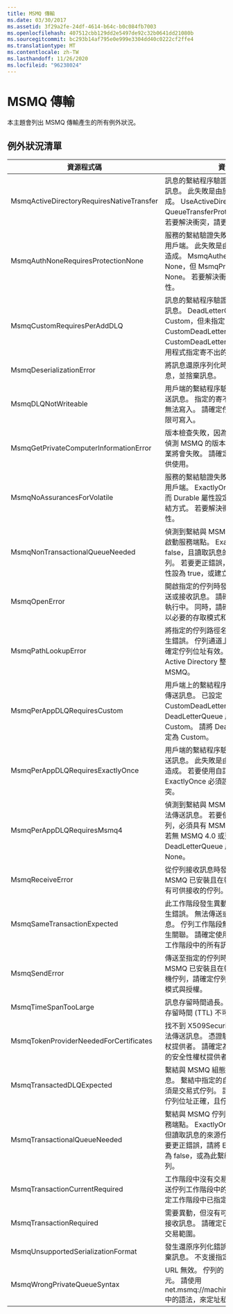 ```yaml
---
title: MSMQ 傳輸
ms.date: 03/30/2017
ms.assetid: 3f29a2fe-24df-4614-b64c-b0c084fb7003
ms.openlocfilehash: 407512cbb129dd2e5497de92c32b0641dd21080b
ms.sourcegitcommit: bc293b14af795e0e999e3304dd40c0222cf2ffe4
ms.translationtype: MT
ms.contentlocale: zh-TW
ms.lasthandoff: 11/26/2020
ms.locfileid: "96238024"
---
```

# <a name="msmq-transport"></a>MSMQ 傳輸

本主題會列出 MSMQ 傳輸產生的所有例外狀況。  
  
## <a name="exception-list"></a>例外狀況清單  
  
|資源程式碼|資源字串|  
|-------------------|---------------------|  
|MsmqActiveDirectoryRequiresNativeTransfer|訊息的繫結程序驗證失敗。 用戶端無法傳送訊息。 此失敗是由於繫結屬性中的衝突所造成。 UseActiveDirectory 設定為 true，而 QueueTransferProtocol 設定為 Native。 若要解決衝突，請更正其中一個屬性。|  
|MsmqAuthNoneRequiresProtectionNone|服務的繫結驗證失敗。 無法啟動服務端點或用戶端。 此失敗是由於繫結屬性中的衝突所造成。 MsmqAuthenticationMode 設定為 None，但 MsmqProtectionLevel 未設定為 None。 若要解決衝突，請更正其中一個屬性。|  
|MsmqCustomRequiresPerAddDLQ|訊息的繫結程序驗證失敗。 用戶端無法傳送訊息。 DeadLetterQueue 設定為 Custom，但未指定 CustomDeadLetterQueue。 請為 CustomDeadLetterQueue 屬性中的每個應用程式指定寄不出的信件佇列之 URI。|  
|MsmqDeserializationError|將訊息還原序列化時發生錯誤。 無法接收訊息，並捨棄訊息。|  
|MsmqDLQNotWriteable|用戶端的繫結程序驗證失敗。 用戶端無法傳送訊息。 指定的寄不出的信件佇列不存在或無法寫入。 請確定佇列存在，且有適當的權限可寫入。|  
|MsmqGetPrivateComputerInformationError|版本檢查失敗，因為發生指定的錯誤。 無法偵測 MSMQ 的版本。佇列通道上的所有作業將會失敗。 請確定已安裝 MSMQ，且可供使用。|  
|MsmqNoAssurancesForVolatile|服務的繫結驗證失敗。 無法啟動服務端點或用戶端。 ExactlyOnce 屬性設定為 true，而 Durable 屬性設定為 false。 不支援此連結方式。 若要解決衝突，請更正其中一個屬性。|  
|MsmqNonTransactionalQueueNeeded|偵測到繫結與 MSMQ 佇列組態不符。 無法啟動服務端點。 ExactlyOnce 屬性設定為 false，且讀取訊息的來源佇列為異動式佇列。 若要更正錯誤，請將 ExactlyOnce 屬性設為 true，或建立非異動式繫結程序。|  
|MsmqOpenError|開啟指定的佇列時發生錯誤。 無法從佇列傳送或接收訊息。 請確定 MSMQ 已安裝且在執行中。 同時，請確定佇列可供使用，且能以必要的存取模式和授權來開啟。|  
|MsmqPathLookupError|將指定的佇列路徑名稱轉換成格式名稱時發生錯誤。 佇列通道上的所有作業失敗。 請確定佇列位址有效。 必須在啟用並能存取 Active Directory 整合的情況下安裝 MSMQ。|  
|MsmqPerAppDLQRequiresCustom|用戶端上的繫結程序驗證失敗。 用戶端無法傳送訊息。 已設定 CustomDeadLetterQueue 屬性，但 DeadLetterQueue 屬性未設定為 Custom。 請將 DeadLetterQueue 屬性設定為 Custom。|  
|MsmqPerAppDLQRequiresExactlyOnce|用戶端的繫結程序驗證失敗。 用戶端無法傳送訊息。 此失敗是由於繫結屬性中的衝突所造成。 若要使用自訂寄不出的信件佇列，ExactlyOnce 必須設定為 true，才能解決衝突。|  
|MsmqPerAppDLQRequiresMsmq4|偵測到繫結與 MSMQ 組態不符。 用戶端無法傳送訊息。 若要使用自訂寄不出的信件佇列，必須具有 MSMQ 4.0 或更新的版本。 若無 MSMQ 4.0 或更新的版本，請將 DeadLetterQueue 屬性設定為 System 或 None。|  
|MsmqReceiveError|從佇列接收訊息時發生錯誤。 請確定 MSMQ 已安裝且在執行中。 同時，請確定有可供接收的佇列。|  
|MsmqSameTransactionExpected|此工作階段發生異動錯誤。 工作階段通道發生錯誤。 無法傳送或接收工作階段中的訊息。 佇列工作階段無法與一個以上的異動產生關聯。 請確定使用單一異動來傳送或接收工作階段中的所有訊息。|  
|MsmqSendError|傳送至指定的佇列時發生錯誤。 請確定 MSMQ 已安裝且在執行中。 若是傳送至本機佇列，請確定佇列存在並具有必要的存取模式與授權。|  
|MsmqTimeSpanTooLarge|訊息存留時間過長。 無法傳送訊息。 訊息存留時間 (TTL) 不可超過 Int32 最大值。|  
|MsmqTokenProviderNeededForCertificates|找不到 X509SecurityTokenProvider。 無法傳送訊息。 憑證驗證模式需要 X.509 權杖提供者。 請確定為已安裝的憑證提供可用的安全性權杖提供者。|  
|MsmqTransactedDLQExpected|繫結與 MSMQ 組態不相符。 無法傳送訊息。 繫結中指定的自訂寄不出的信件佇列必須是交易式佇列。 請確定自訂寄不出的信件佇列位址正確，且佇列為交易式佇列。|  
|MsmqTransactionalQueueNeeded|繫結與 MSMQ 佇列組態不符。 無法啟動服務端點。 ExactlyOnce 屬性設定為 true，但讀取訊息的來源佇列不是交易式佇列。 若要更正錯誤，請將 ExactlyOnce 屬性設定為 false，或為此繫結程序建立異動式佇列。|  
|MsmqTransactionCurrentRequired|工作階段中沒有交易可供傳送訊息。 若要傳送佇列工作階段中的訊息，需要異動。 請確定工作階段中已指定傳送訊息的異動範圍。|  
|MsmqTransactionRequired|需要異動，但沒有可用的異動。 無法傳送或接收訊息。 請確定已指定傳送或接收訊息的交易範圍。|  
|MsmqUnsupportedSerializationFormat|發生還原序列化錯誤。 無法接收訊息，並捨棄訊息。 不支援指定的序列化格式。|  
|MsmqWrongPrivateQueueSyntax|URL 無效。 佇列的 URL 不可包含 '$' 字元。 請使用 net.msmq://machine/private/queueName 中的語法，來定址私用佇列。|
